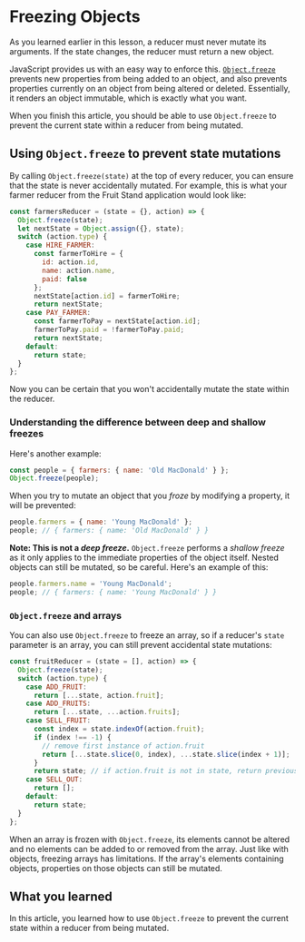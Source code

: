 
# Freezing Objects

As you learned earlier in this lesson, a reducer must never mutate its
arguments. If the state changes, the reducer must return a new object.

JavaScript provides us with an easy way to enforce this.
[`Object.freeze`][mdn-obj-freeze] prevents new properties from being added to an
object, and also prevents properties currently on an object from being altered
or deleted. Essentially, it renders an object immutable, which is exactly what
you want.

When you finish this article, you should be able to use `Object.freeze` to
prevent the current state within a reducer from being mutated.

## Using `Object.freeze` to prevent state mutations

By calling `Object.freeze(state)` at the top of every reducer, you can ensure
that the state is never accidentally mutated. For example, this is what your
farmer reducer from the Fruit Stand application would look like:

```js
const farmersReducer = (state = {}, action) => {
  Object.freeze(state);
  let nextState = Object.assign({}, state);
  switch (action.type) {
    case HIRE_FARMER:
      const farmerToHire = {
        id: action.id,
        name: action.name,
        paid: false
      };
      nextState[action.id] = farmerToHire;
      return nextState;
    case PAY_FARMER:
      const farmerToPay = nextState[action.id];
      farmerToPay.paid = !farmerToPay.paid;
      return nextState;
    default:
      return state;
  }
};
```

Now you can be certain that you won't accidentally mutate the state within the
reducer.

### Understanding the difference between deep and shallow freezes

Here's another example:

```js
const people = { farmers: { name: 'Old MacDonald' } };
Object.freeze(people);
```

When you try to mutate an object that you _froze_ by modifying a property, it
will be prevented:

```js
people.farmers = { name: 'Young MacDonald' };
people; // { farmers: { name: 'Old MacDonald' } }
```

**Note: This is not a _deep freeze_.** `Object.freeze` performs a _shallow
freeze_ as it only applies to the immediate properties of the object itself.
Nested objects can still be mutated, so be careful. Here's an example of this:

```js
people.farmers.name = 'Young MacDonald';
people; // { farmers: { name: 'Young MacDonald' } }
```

### `Object.freeze` and arrays

You can also use `Object.freeze` to freeze an array, so if a reducer's `state`
parameter is an array, you can still prevent accidental state mutations:

```js
const fruitReducer = (state = [], action) => {
  Object.freeze(state);
  switch (action.type) {
    case ADD_FRUIT:
      return [...state, action.fruit];
    case ADD_FRUITS:
      return [...state, ...action.fruits];
    case SELL_FRUIT:
      const index = state.indexOf(action.fruit);
      if (index !== -1) {
        // remove first instance of action.fruit
        return [...state.slice(0, index), ...state.slice(index + 1)];
      }
      return state; // if action.fruit is not in state, return previous state
    case SELL_OUT:
      return [];
    default:
      return state;
  }
};
```

When an array is frozen with `Object.freeze`, its elements cannot be altered and
no elements can be added to or removed from the array. Just like with objects,
freezing arrays has limitations. If the array's elements containing objects,
properties on those objects can still be mutated.

## What you learned

In this article, you learned how to use `Object.freeze` to prevent the current
state within a reducer from being mutated.

[mdn-obj-freeze]: https://developer.mozilla.org/en-US/docs/Web/JavaScript/Reference/Global_Objects/Object/freeze
